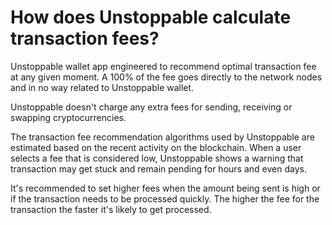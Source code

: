 # How does Unstoppable calculate transaction fees?

Unstoppable wallet app engineered to recommend optimal transaction fee at any given moment. A 100% of the fee goes directly to the network nodes and in no way related to Unstoppable wallet. 

Unstoppable doesn't charge any extra fees for sending, receiving or swapping cryptocurrencies.

The transaction fee recommendation algorithms used by Unstoppable are estimated based on the recent activity on the blockchain. When a user selects a fee that is considered low, Unstoppable shows a warning that transaction may get stuck and remain pending for hours and even days.

It's recommended to set higher fees when the amount being sent is high or if the transaction needs to be processed quickly. The higher the fee for the transaction the faster it's likely to get processed.
